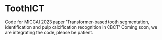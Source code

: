 # ToothICT
Code for MICCAI 2023 paper 'Transformer-based tooth segmentation, identification and pulp calcification recognition in CBCT'
Coming soon, we are integrating the code, please be patient.

